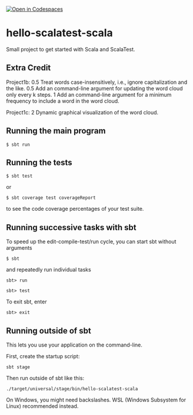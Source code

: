 [![Open in Codespaces](https://classroom.github.com/assets/launch-codespace-2972f46106e565e64193e422d61a12cf1da4916b45550586e14ef0a7c637dd04.svg)](https://classroom.github.com/open-in-codespaces?assignment_repo_id=16048125)
# hello-scalatest-scala

Small project to get started with Scala and ScalaTest.

## Extra Credit

Project1b:
0.5 Treat words case-insensitively, i.e., ignore capitalization and the like.
0.5 Add an command-line argument for updating the word cloud only every k steps.
1 Add an command-line argument for a minimum frequency to include a word in the word cloud.

Project1c:
2 Dynamic graphical visualization of the word cloud.


## Running the main program

```
$ sbt run
```


## Running the tests

```
$ sbt test
```

or

```
$ sbt coverage test coverageReport
```

to see the code coverage percentages of your test suite.


## Running successive tasks with sbt

To speed up the edit-compile-test/run cycle, you can start sbt without arguments

```
$ sbt
```

and repeatedly run individual tasks

```
sbt> run
```

```
sbt> test
```

To exit sbt, enter

```
sbt> exit
```


## Running outside of sbt

This lets you use your application on the command-line.

First, create the startup script:

```
sbt stage
```

Then run outside of sbt like this:

```
./target/universal/stage/bin/hello-scalatest-scala
```

On Windows, you might need backslashes. WSL (Windows Subsystem for Linux) recommended instead.